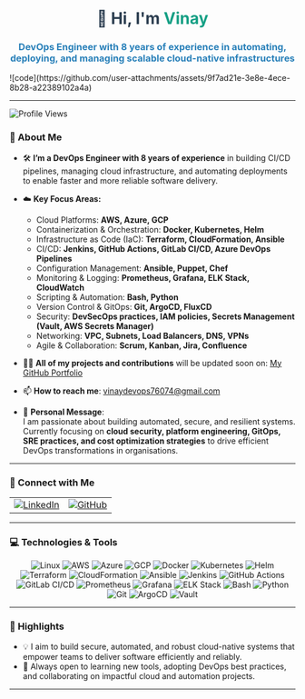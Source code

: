 <h1 align="center" style="color: #2c3e50;">👋 Hi, I'm <span style="color: #16a085;">Vinay</span></h1>
<h3 align="center" style="color: #2980b9;">DevOps Engineer with 8 years of experience in automating, deploying, and managing scalable cloud-native infrastructures</h3>
![code](https://github.com/user-attachments/assets/9f7ad21e-3e8e-4ece-8b28-a22389102a4a)

---

<p align="left">
  <img src="https://komarev.com/ghpvc/?username=devopswithvinay&label=Profile%20Views&color=0e75b6&style=flat" alt="Profile Views" />
</p>

### 🌟 About Me  
- 🛠️ **I’m a DevOps Engineer with 8 years of experience** in building CI/CD pipelines, managing cloud infrastructure, and automating deployments to enable faster and more reliable software delivery.  
- ☁️ **Key Focus Areas:**  
  - Cloud Platforms: **AWS, Azure, GCP**  
  - Containerization & Orchestration: **Docker, Kubernetes, Helm**  
  - Infrastructure as Code (IaC): **Terraform, CloudFormation, Ansible**  
  - CI/CD: **Jenkins, GitHub Actions, GitLab CI/CD, Azure DevOps Pipelines**  
  - Configuration Management: **Ansible, Puppet, Chef**  
  - Monitoring & Logging: **Prometheus, Grafana, ELK Stack, CloudWatch**  
  - Scripting & Automation: **Bash, Python**  
  - Version Control & GitOps: **Git, ArgoCD, FluxCD**  
  - Security: **DevSecOps practices, IAM policies, Secrets Management (Vault, AWS Secrets Manager)**  
  - Networking: **VPC, Subnets, Load Balancers, DNS, VPNs**  
  - Agile & Collaboration: **Scrum, Kanban, Jira, Confluence**

- 👨‍💻 **All of my projects and contributions** will be updated soon on: [My GitHub Portfolio](https://github.com/devopswithvinay)  
- 📫 **How to reach me**: vinaydevops76074@gmail.com  
- 💬 **Personal Message**:  
  I am passionate about building automated, secure, and resilient systems. Currently focusing on **cloud security, platform engineering, GitOps, SRE practices, and cost optimization strategies** to drive efficient DevOps transformations in organisations.

---

### 🤝 Connect with Me  
<p align="center">
<div>
  <table>
    <tr>
      <td>
        <a href="https://www.linkedin.com/in/vinay-kumar-93647a286/" target="_blank">
          <img src="https://img.shields.io/badge/LinkedIn-Profile-blue?style=for-the-badge&logo=linkedin" alt="LinkedIn" />
        </a>
      </td>
      <td>
        <a href="https://github.com/devopswithvinay" target="_blank">
          <img src="https://img.shields.io/badge/GitHub-Profile-green?style=for-the-badge&logo=github" alt="GitHub" />
        </a>
      </td>
    </tr>
  </table>
</div>
</p>

---

### 💻 Technologies & Tools  
<p align="center">
  <img src="https://img.shields.io/badge/Linux-FCC624?style=for-the-badge&logo=linux&logoColor=black" alt="Linux" />
  <img src="https://img.shields.io/badge/AWS-232F3E?style=for-the-badge&logo=amazon-aws&logoColor=white" alt="AWS" />
  <img src="https://img.shields.io/badge/Azure-0078D4?style=for-the-badge&logo=azure-devops&logoColor=white" alt="Azure" />
  <img src="https://img.shields.io/badge/GCP-4285F4?style=for-the-badge&logo=google-cloud&logoColor=white" alt="GCP" />
  <img src="https://img.shields.io/badge/Docker-2496ED?style=for-the-badge&logo=docker&logoColor=white" alt="Docker" />
  <img src="https://img.shields.io/badge/Kubernetes-326CE5?style=for-the-badge&logo=kubernetes&logoColor=white" alt="Kubernetes" />
  <img src="https://img.shields.io/badge/Helm-0F1689?style=for-the-badge&logo=helm&logoColor=white" alt="Helm" />
  <img src="https://img.shields.io/badge/Terraform-623CE4?style=for-the-badge&logo=terraform&logoColor=white" alt="Terraform" />
  <img src="https://img.shields.io/badge/CloudFormation-FF4F8B?style=for-the-badge&logo=amazon-aws&logoColor=white" alt="CloudFormation" />
  <img src="https://img.shields.io/badge/Ansible-EE0000?style=for-the-badge&logo=ansible&logoColor=white" alt="Ansible" />
  <img src="https://img.shields.io/badge/Jenkins-D24939?style=for-the-badge&logo=jenkins&logoColor=white" alt="Jenkins" />
  <img src="https://img.shields.io/badge/GitHub%20Actions-2088FF?style=for-the-badge&logo=github-actions&logoColor=white" alt="GitHub Actions" />
  <img src="https://img.shields.io/badge/GitLab%20CI/CD-FCA121?style=for-the-badge&logo=gitlab&logoColor=white" alt="GitLab CI/CD" />
  <img src="https://img.shields.io/badge/Prometheus-E6522C?style=for-the-badge&logo=prometheus&logoColor=white" alt="Prometheus" />
  <img src="https://img.shields.io/badge/Grafana-F46800?style=for-the-badge&logo=grafana&logoColor=white" alt="Grafana" />
  <img src="https://img.shields.io/badge/ELK%20Stack-005571?style=for-the-badge&logo=elastic&logoColor=white" alt="ELK Stack" />
  <img src="https://img.shields.io/badge/Bash-4EAA25?style=for-the-badge&logo=gnu-bash&logoColor=white" alt="Bash" />
  <img src="https://img.shields.io/badge/Python-3776AB?style=for-the-badge&logo=python&logoColor=white" alt="Python" />
  <img src="https://img.shields.io/badge/Git-F05032?style=for-the-badge&logo=git&logoColor=white" alt="Git" />
  <img src="https://img.shields.io/badge/ArgoCD-EF7B4D?style=for-the-badge&logo=argo&logoColor=white" alt="ArgoCD" />
  <img src="https://img.shields.io/badge/Vault-000000?style=for-the-badge&logo=vault&logoColor=white" alt="Vault" />
</p>

---

### 🚀 Highlights  
- 💡 I aim to build secure, automated, and robust cloud-native systems that empower teams to deliver software efficiently and reliably.  
- 🎯 Always open to learning new tools, adopting DevOps best practices, and collaborating on impactful cloud and automation projects.

---
